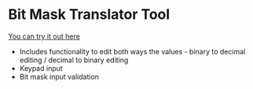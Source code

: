 # Bit Mask Translator Tool

[You can try it out here](https://martin-penkov.github.io/BitMaskTranslatorTool/src/index.html)

- Includes functionality to edit both ways the values - binary to decimal editing / decimal to binary editing
- Keypad input
- Bit mask input validation
